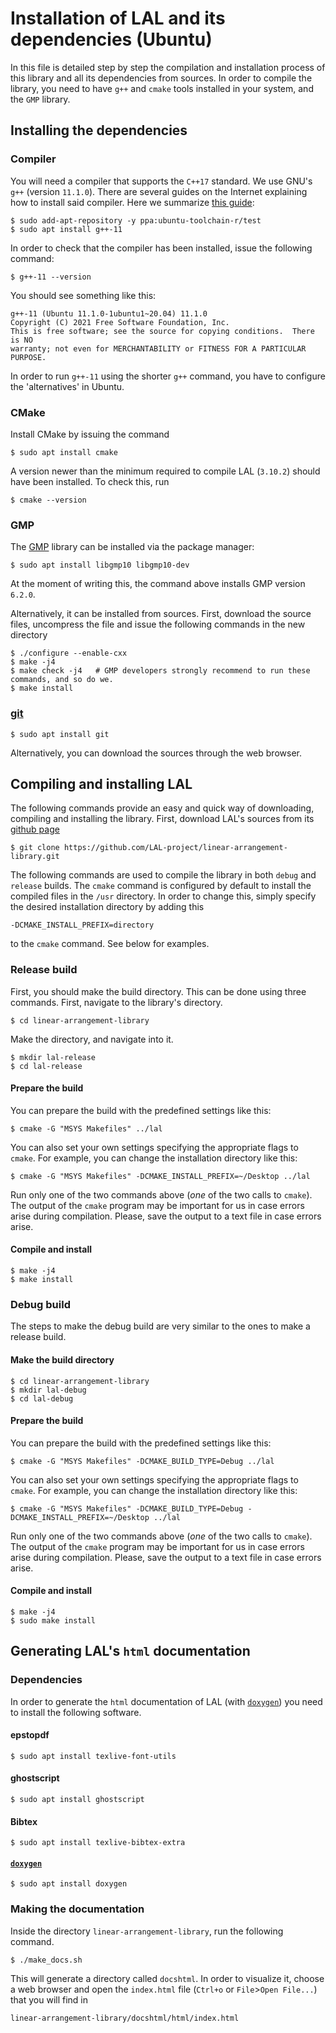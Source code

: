 # Installation of LAL and its dependencies (Ubuntu)

In this file is detailed step by step the compilation and installation process of this library and all its dependencies from sources. In order to compile the library, you need to have `g++` and `cmake` tools installed in your system, and the `GMP` library.

## Installing the dependencies

### Compiler

You will need a compiler that supports the `C++17` standard. We use GNU's `g++` (version `11.1.0`). There are several guides on the Internet explaining how to install said compiler. Here we summarize [this guide](https://lindevs.com/install-g-on-ubuntu/):

	$ sudo add-apt-repository -y ppa:ubuntu-toolchain-r/test
	$ sudo apt install g++-11

In order to check that the compiler has been installed, issue the following command:

	$ g++-11 --version

You should see something like this:

	g++-11 (Ubuntu 11.1.0-1ubuntu1~20.04) 11.1.0
	Copyright (C) 2021 Free Software Foundation, Inc.
	This is free software; see the source for copying conditions.  There is NO
	warranty; not even for MERCHANTABILITY or FITNESS FOR A PARTICULAR PURPOSE.

In order to run `g++-11` using the shorter `g++` command, you have to configure the 'alternatives' in Ubuntu.

### CMake

Install CMake by issuing the command

	$ sudo apt install cmake

A version newer than the minimum required to compile LAL (`3.10.2`) should have been installed. To check this, run

	$ cmake --version

### GMP

The [GMP](https://gmplib.org/) library can be installed via the package manager:

	$ sudo apt install libgmp10 libgmp10-dev

At the moment of writing this, the command above installs GMP version `6.2.0`.

Alternatively, it can be installed from sources. First, download the source files, uncompress the file and issue the following commands in the new directory

	$ ./configure --enable-cxx
	$ make -j4
	$ make check -j4   # GMP developers strongly recommend to run these commands, and so do we.
	$ make install

### [git](https://git-scm.com/)

	$ sudo apt install git

Alternatively, you can download the sources through the web browser.

## Compiling and installing LAL

The following commands provide an easy and quick way of downloading, compiling and installing the library. First, download LAL's sources from its [github page](https://github.com/LAL-project/linear-arrangement-library.git)

	$ git clone https://github.com/LAL-project/linear-arrangement-library.git

The following commands are used to compile the library in both `debug` and `release` builds. The `cmake` command is configured by default to install the compiled files in the `/usr` directory. In order to change this, simply specify the desired installation directory by adding this

	-DCMAKE_INSTALL_PREFIX=directory

to the `cmake` command. See below for examples.

### Release build

First, you should make the build directory. This can be done using three commands. First, navigate to the library's directory.

	$ cd linear-arrangement-library

Make the directory, and navigate into it.

	$ mkdir lal-release
	$ cd lal-release

#### Prepare the build

You can prepare the build with the predefined settings like this:

	$ cmake -G "MSYS Makefiles" ../lal

You can also set your own settings specifying the appropriate flags to `cmake`. For example, you can change the installation directory like this:

	$ cmake -G "MSYS Makefiles" -DCMAKE_INSTALL_PREFIX=~/Desktop ../lal

Run only one of the two commands above (*one* of the two calls to `cmake`). The output of the `cmake` program may be important for us in case errors arise during compilation. Please, save the output to a text file in case errors arise.

#### Compile and install

	$ make -j4
	$ make install

### Debug build

The steps to make the debug build are very similar to the ones to make a release build. 

#### Make the build directory

	$ cd linear-arrangement-library
	$ mkdir lal-debug
	$ cd lal-debug

#### Prepare the build

You can prepare the build with the predefined settings like this:

	$ cmake -G "MSYS Makefiles" -DCMAKE_BUILD_TYPE=Debug ../lal

You can also set your own settings specifying the appropriate flags to `cmake`. For example, you can change the installation directory like this:

	$ cmake -G "MSYS Makefiles" -DCMAKE_BUILD_TYPE=Debug -DCMAKE_INSTALL_PREFIX=~/Desktop ../lal

Run only one of the two commands above (*one* of the two calls to `cmake`). The output of the `cmake` program may be important for us in case errors arise during compilation. Please, save the output to a text file in case errors arise.

#### Compile and install

	$ make -j4
	$ sudo make install

## Generating LAL's `html` documentation

### Dependencies

In order to generate the `html` documentation of LAL (with [`doxygen`](https://www.doxygen.nl/index.html)) you need to install the following software.

#### epstopdf

	$ sudo apt install texlive-font-utils

#### ghostscript

	$ sudo apt install ghostscript

#### Bibtex

	$ sudo apt install texlive-bibtex-extra

#### [`doxygen`](https://www.doxygen.nl/index.html)

	$ sudo apt install doxygen

### Making the documentation

Inside the directory `linear-arrangement-library`, run the following command.

	$ ./make_docs.sh

This will generate a directory called `docshtml`. In order to visualize it, choose a web browser and open the `index.html` file (`Ctrl+o` or `File`>`Open File...`) that you will find in

	linear-arrangement-library/docshtml/html/index.html
